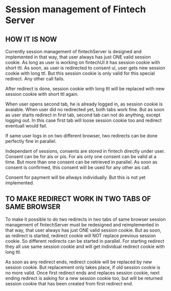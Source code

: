 # Session management of Fintech Server

## HOW IT IS NOW

Currently session management of fintechServer is designed and implemented in that way, that user always has just ONE valid session cookie. As long as user is working on fintechUI it has session cookie with short ttl. As soon, as user is redirected to consent ui, user gets new session cookie with long ttl. But this session cookie is only valid for this special redirect. Any other call fails.

After redirect is done, session cookie with long ttl will be replaced with new session cookie with short ttl again.

When user opens second tab, he is already logged in, as session cookie is avaiable. When user did no redirected yet, both tabs work fine. But as soon as user starts redirect in first tab, second tab can not do anything, except logging out. In this case first tab will loose session cookie too and redirect eventuall would fail.

If same user logs in on two different browser, two redirects can be done perfectly fine in parallel.

Independant of sessions, consents are stored in fintech directly under user. Consent can be for ais or pis. For ais only one consent can be valid at a time. But more than one consent can be retrieved in parallel. As soon as consent is confirmed, this consent will be used for any other ais call.

Consent for payment will be allways individually. But this is not yet implemented.

## TO MAKE REDIRECT WORK IN TWO TABS OF SAME BROWSER

To make it possible to do two redirects in two tabs of same browser session management of fintechServer must be redesigned and reimplemented in that way, that user always has just ONE valid session cookie. But as soon, as redirect is started, redirect cookie will NOT replace previous session cookie. So different redirects can be started in parallel. For starting redirect they all use same session cookie and will get individual redirect cookie with long ttl.

As soon as any redirect ends, redirect cookie will be replaced by new session cookie. But replacement only takes place, if old session cookie is no more valid. Once first redirect ends and replaces session cookie, next ending redirect is asking for a new session cookie too, but will be returned session cookie that has been created from first redirect end.
